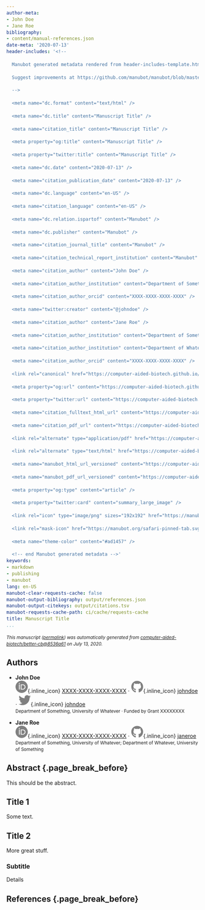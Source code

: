 ```yaml
---
author-meta:
- John Doe
- Jane Roe
bibliography:
- content/manual-references.json
date-meta: '2020-07-13'
header-includes: '<!--

  Manubot generated metadata rendered from header-includes-template.html.

  Suggest improvements at https://github.com/manubot/manubot/blob/master/manubot/process/header-includes-template.html

  -->

  <meta name="dc.format" content="text/html" />

  <meta name="dc.title" content="Manuscript Title" />

  <meta name="citation_title" content="Manuscript Title" />

  <meta property="og:title" content="Manuscript Title" />

  <meta property="twitter:title" content="Manuscript Title" />

  <meta name="dc.date" content="2020-07-13" />

  <meta name="citation_publication_date" content="2020-07-13" />

  <meta name="dc.language" content="en-US" />

  <meta name="citation_language" content="en-US" />

  <meta name="dc.relation.ispartof" content="Manubot" />

  <meta name="dc.publisher" content="Manubot" />

  <meta name="citation_journal_title" content="Manubot" />

  <meta name="citation_technical_report_institution" content="Manubot" />

  <meta name="citation_author" content="John Doe" />

  <meta name="citation_author_institution" content="Department of Something, University of Whatever" />

  <meta name="citation_author_orcid" content="XXXX-XXXX-XXXX-XXXX" />

  <meta name="twitter:creator" content="@johndoe" />

  <meta name="citation_author" content="Jane Roe" />

  <meta name="citation_author_institution" content="Department of Something, University of Whatever" />

  <meta name="citation_author_institution" content="Department of Whatever, University of Something" />

  <meta name="citation_author_orcid" content="XXXX-XXXX-XXXX-XXXX" />

  <link rel="canonical" href="https://computer-aided-biotech.github.io/better-cb/" />

  <meta property="og:url" content="https://computer-aided-biotech.github.io/better-cb/" />

  <meta property="twitter:url" content="https://computer-aided-biotech.github.io/better-cb/" />

  <meta name="citation_fulltext_html_url" content="https://computer-aided-biotech.github.io/better-cb/" />

  <meta name="citation_pdf_url" content="https://computer-aided-biotech.github.io/better-cb/manuscript.pdf" />

  <link rel="alternate" type="application/pdf" href="https://computer-aided-biotech.github.io/better-cb/manuscript.pdf" />

  <link rel="alternate" type="text/html" href="https://computer-aided-biotech.github.io/better-cb/v/8536a61c27901fa7f75d871959c407d2877157c1/" />

  <meta name="manubot_html_url_versioned" content="https://computer-aided-biotech.github.io/better-cb/v/8536a61c27901fa7f75d871959c407d2877157c1/" />

  <meta name="manubot_pdf_url_versioned" content="https://computer-aided-biotech.github.io/better-cb/v/8536a61c27901fa7f75d871959c407d2877157c1/manuscript.pdf" />

  <meta property="og:type" content="article" />

  <meta property="twitter:card" content="summary_large_image" />

  <link rel="icon" type="image/png" sizes="192x192" href="https://manubot.org/favicon-192x192.png" />

  <link rel="mask-icon" href="https://manubot.org/safari-pinned-tab.svg" color="#ad1457" />

  <meta name="theme-color" content="#ad1457" />

  <!-- end Manubot generated metadata -->'
keywords:
- markdown
- publishing
- manubot
lang: en-US
manubot-clear-requests-cache: false
manubot-output-bibliography: output/references.json
manubot-output-citekeys: output/citations.tsv
manubot-requests-cache-path: ci/cache/requests-cache
title: Manuscript Title
...
```







<small><em>
This manuscript
([permalink](https://computer-aided-biotech.github.io/better-cb/v/8536a61c27901fa7f75d871959c407d2877157c1/))
was automatically generated
from [computer-aided-biotech/better-cb@8536a61](https://github.com/computer-aided-biotech/better-cb/tree/8536a61c27901fa7f75d871959c407d2877157c1)
on July 13, 2020.
</em></small>

## Authors



+ **John Doe**<br>
    ![ORCID icon](images/orcid.svg){.inline_icon}
    [XXXX-XXXX-XXXX-XXXX](https://orcid.org/XXXX-XXXX-XXXX-XXXX)
    · ![GitHub icon](images/github.svg){.inline_icon}
    [johndoe](https://github.com/johndoe)
    · ![Twitter icon](images/twitter.svg){.inline_icon}
    [johndoe](https://twitter.com/johndoe)<br>
  <small>
     Department of Something, University of Whatever
     · Funded by Grant XXXXXXXX
  </small>

+ **Jane Roe**<br>
    ![ORCID icon](images/orcid.svg){.inline_icon}
    [XXXX-XXXX-XXXX-XXXX](https://orcid.org/XXXX-XXXX-XXXX-XXXX)
    · ![GitHub icon](images/github.svg){.inline_icon}
    [janeroe](https://github.com/janeroe)<br>
  <small>
     Department of Something, University of Whatever; Department of Whatever, University of Something
  </small>



## Abstract {.page_break_before}

This should be the abstract.



## Title 1

Some text.

## Title 2

More great stuff.

### Subtitle

Details


## References {.page_break_before}

<!-- Explicitly insert bibliography here -->
<div id="refs"></div>
